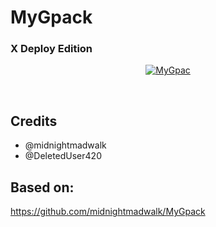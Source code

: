 # MyGpack 
### X Deploy Edition


<p align="center">
   <a href = "https://heroku.com/deploy?template=https://github.com/code-pms/MyGpack"><img src="https://www.herokucdn.com/deploy/button.svg" alt="MyGpac"> </a>
</p>
<br>

## Credits
- @midnightmadwalk
- @DeletedUser420

## Based on:
https://github.com/midnightmadwalk/MyGpack
